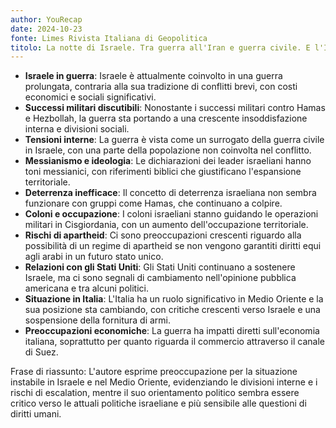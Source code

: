 ```yaml
---
author: YouRecap
date: 2024-10-23
fonte: Limes Rivista Italiana di Geopolitica
titolo: La notte di Israele. Tra guerra all'Iran e guerra civile. E l'Italia dorme
---
```


- **Israele in guerra**: Israele è attualmente coinvolto in una guerra prolungata, contraria alla sua tradizione di conflitti brevi, con costi economici e sociali significativi.
- **Successi militari discutibili**: Nonostante i successi militari contro Hamas e Hezbollah, la guerra sta portando a una crescente insoddisfazione interna e divisioni sociali.
- **Tensioni interne**: La guerra è vista come un surrogato della guerra civile in Israele, con una parte della popolazione non coinvolta nel conflitto.
- **Messianismo e ideologia**: Le dichiarazioni dei leader israeliani hanno toni messianici, con riferimenti biblici che giustificano l'espansione territoriale.
- **Deterrenza inefficace**: Il concetto di deterrenza israeliana non sembra funzionare con gruppi come Hamas, che continuano a colpire.
- **Coloni e occupazione**: I coloni israeliani stanno guidando le operazioni militari in Cisgiordania, con un aumento dell'occupazione territoriale.
- **Rischi di apartheid**: Ci sono preoccupazioni crescenti riguardo alla possibilità di un regime di apartheid se non vengono garantiti diritti equi agli arabi in un futuro stato unico.
- **Relazioni con gli Stati Uniti**: Gli Stati Uniti continuano a sostenere Israele, ma ci sono segnali di cambiamento nell'opinione pubblica americana e tra alcuni politici.
- **Situazione in Italia**: L'Italia ha un ruolo significativo in Medio Oriente e la sua posizione sta cambiando, con critiche crescenti verso Israele e una sospensione della fornitura di armi.
- **Preoccupazioni economiche**: La guerra ha impatti diretti sull'economia italiana, soprattutto per quanto riguarda il commercio attraverso il canale di Suez.

Frase di riassunto: L'autore esprime preoccupazione per la situazione instabile in Israele e nel Medio Oriente, evidenziando le divisioni interne e i rischi di escalation, mentre il suo orientamento politico sembra essere critico verso le attuali politiche israeliane e più sensibile alle questioni di diritti umani.
